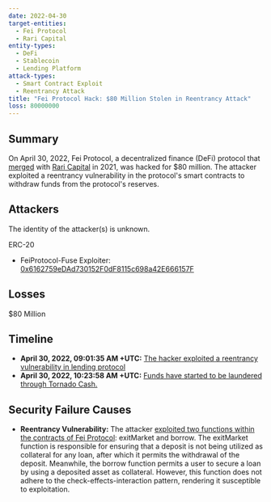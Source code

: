 ```yaml
---
date: 2022-04-30
target-entities:
  - Fei Protocol
  - Rari Capital
entity-types:
  - DeFi
  - Stablecoin
  - Lending Platform
attack-types:
  - Smart Contract Exploit
  - Reentrancy Attack
title: "Fei Protocol Hack: $80 Million Stolen in Reentrancy Attack"
loss: 80000000
---
```


## Summary

On April 30, 2022, Fei Protocol, a decentralized finance (DeFi) protocol that [merged](https://thedefiant.io/rari-capital-fei-merger) with [Rari Capital](https://www.rari.capital/) in 2021, was hacked for $80 million. The attacker exploited a reentrancy vulnerability in the protocol's smart contracts to withdraw funds from the protocol's reserves.

## Attackers

The identity of the attacker(s) is unknown.

ERC-20

- FeiProtocol-Fuse Exploiter: [0x6162759eDAd730152F0dF8115c698a42E666157F](https://etherscan.io/address/0x6162759edad730152f0df8115c698a42e666157f)

## Losses

$80 Million

## Timeline

- **April 30, 2022, 09:01:35 AM +UTC:** [The hacker exploited a reentrancy vulnerability in lending protocol](https://etherscan.io/tx/0xadbe5cf9269a001d50990d0c29075b402bcc3a0b0f3258821881621b787b35c6)
- **April 30, 2022, 10:23:58 AM +UTC:** [Funds have started to be laundered through Tornado Cash.](https://etherscan.com/tx/0x61ee3d6fdf29f84c36ad828608af38b516869631f494326ed10f82ef36ddf3f9)

## Security Failure Causes

- **Reentrancy Vulnerability:** The attacker [exploited two functions within the contracts of Fei Protocol](https://www.halborn.com/blog/post/explained-the-fei-protocol-hack-april-2022): exitMarket and borrow. The exitMarket function is responsible for ensuring that a deposit is not being utilized as collateral for any loan, after which it permits the withdrawal of the deposit. Meanwhile, the borrow function permits a user to secure a loan by using a deposited asset as collateral. However, this function does not adhere to the check-effects-interaction pattern, rendering it susceptible to exploitation.
